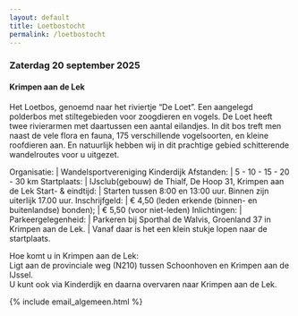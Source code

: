 ```yaml
---
layout: default
title: Loetbostocht
permalink: /loetbostocht
---
```

### Zaterdag 20 september 2025

#### Krimpen aan de Lek

Het Loetbos, genoemd naar het riviertje “De Loet”. Een aangelegd polderbos met stiltegebieden voor zoogdieren en vogels. De Loet heeft twee rivierarmen met daartussen een aantal eilandjes. In dit bos treft men naast de vele flora en fauna, 175 verschillende vogelsoorten, en kleine roofdieren aan. En natuurlijk hebben wij in dit prachtige gebied schitterende wandelroutes voor u uitgezet.

Organisatie:       | Wandelsportvereniging Kinderdijk
Afstanden:         | 5 - 10 - 15 - 20 - 30 km
Startplaats:       | IJsclub(gebouw) de Thialf, De Hoop 31, Krimpen aan de Lek
Start- & eindtijd: | Starten tussen 8:00 en 13:00 uur. Binnen zijn uiterlijk 17.00 uur.
Inschrijfgeld:     | &euro; 4,50 (leden erkende (binnen- en buitenlandse) bonden);
                   | &euro; 5,50 (voor niet-leden)
Inlichtingen:      | <span id="mail-algemeen"></span>
Parkeergelegenheid: | Parkeren bij Sporthal de Walvis, Groenland 37 in Krimpen aan de Lek.
                    | Vanaf daar is het een klein stukje lopen naar de startplaats.

Hoe komt u in Krimpen aan de Lek:  
Ligt aan de provinciale weg (N210) tussen Schoonhoven en Krimpen aan de IJssel.  
U kunt ook via Kinderdijk en daarna overvaren naar Krimpen aan de Lek.

{% include email_algemeen.html %}
